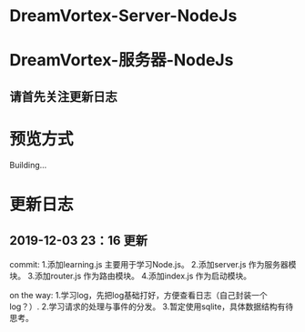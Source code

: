 # DreamVortex-Server-NodeJs
# DreamVortex-服务器-NodeJs

请首先关注更新日志
-------------------------------------------

# 预览方式
Building...

# 更新日志
2019-12-03 23：16 更新
-----------------------------
commit:
1.添加learning.js 主要用于学习Node.js。
2.添加server.js 作为服务器模块。
3.添加router.js 作为路由模块。
4.添加index.js 作为启动模块。

on the way:
1.学习log，先把log基础打好，方便查看日志（自己封装一个log？）.
2.学习请求的处理与事件的分发。
3.暂定使用sqlite，具体数据结构有待思考。